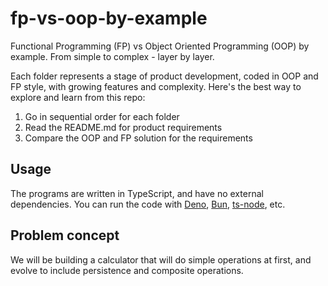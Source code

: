 # fp-vs-oop-by-example
Functional Programming (FP) vs Object Oriented Programming (OOP) by example. From simple to complex - layer by layer.

Each folder represents a stage of product development, coded in OOP and FP style, with growing features and complexity. Here's the best way to explore and learn from this repo:

1. Go in sequential order for each folder
2. Read the README.md for product requirements
3. Compare the OOP and FP solution for the requirements

## Usage

The programs are written in TypeScript, and have no external dependencies. You can run the code with [Deno](https://deno.land), [Bun](https://bun.sh), [ts-node](https://typestrong.org/ts-node/), etc.

## Problem concept

We will be building a calculator that will do simple operations at first, and evolve to include persistence and composite operations. 
